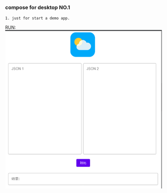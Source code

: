 ### compose for desktop NO.1

````ignorelang
1. just for start a demo app.
````
RUN:
![image](screenshot/json.PNG)